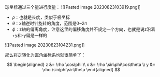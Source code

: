 
球坐标通过三个量进行度量：
![[Pasted image 20230823103919.png]]

- $\rho$：也就是长度，类似于极坐标
- $\theta$：x轴逆时针旋转的角度，范围是0~2$\pi$
- $\phi$：z轴的偏离角度，注意这里的偏移角度并不规定一个方向，也就是说z沿着+y和-y偏是一样的

![[Pasted image 20230823104231.png]]

那么将之转化为直角坐标系也就很简单了：

$$
\begin{aligned}
z &= \rho \cos\phi \\
x &= \rho \sin\phi\cos\theta \\
y &= \rho \sin\phi\sin\theta
\end{aligned}
$$
